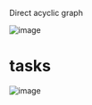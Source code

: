 Direct acyclic graph

![image](https://user-images.githubusercontent.com/17488415/124798786-67297200-df71-11eb-9c0b-c137a7baaca5.png)


# tasks
![image](https://user-images.githubusercontent.com/17488415/124799140-db641580-df71-11eb-8619-278684ede139.png)
